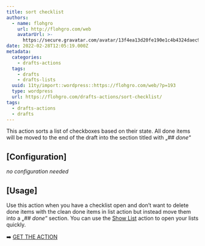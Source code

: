 ```yaml
---
title: sort checklist
authors:
  - name: flohgro
    url: http://flohgro.com/web
    avatarUrl: >-
      https://secure.gravatar.com/avatar/13f4ea13d20fe190e1c4b4324daec918?s=96&d=mm&r=g
date: 2022-02-28T12:05:19.000Z
metadata:
  categories:
    - drafts-actions
  tags:
    - drafts
    - drafts-lists
  uuid: 11ty/import::wordpress::https://flohgro.com/web/?p=193
  type: wordpress
  url: https://flohgro.com/drafts-actions/sort-checklist/
tags:
  - drafts-actions
  - drafts
---
```

This action sorts a list of checkboxes based on their state. All done items will be moved to the end of the draft into the section titled with „_\## done_“

## \[Configuration\]

_no configuration needed_

## \[Usage\]

Use this action when you have a checklist open and don’t want to delete done items with the clean done items in list action but instead move them into a „_\## done_“ section. You can use the [Show List](https://flohgro.com/web/drafts-actions/show-list/) action to open your lists quickly.

➡️ [GET THE ACTION](https://directory.getdrafts.com/a/1Vy)